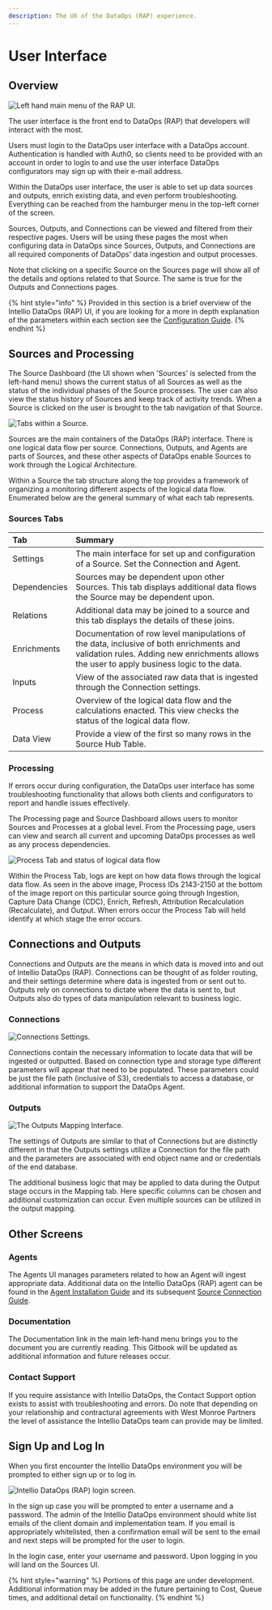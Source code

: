 ```yaml
---
description: The UX of the DataOps (RAP) experience.
---
```


# User Interface

## Overview

![Left hand main menu of the RAP UI.](../.gitbook/assets/rap-ui-menu.png)

The user interface is the front end to DataOps \(RAP\) that developers will interact with the most.

Users must login to the DataOps user interface with a DataOps account. Authentication is handled with Auth0, so clients need to be provided with an account in order to login to and use the user interface DataOps configurators may sign up with their e-mail address.

Within the DataOps user interface, the user is able to set up data sources and outputs, enrich existing data, and even perform troubleshooting. Everything can be reached from the hamburger menu in the top-left corner of the screen.

Sources, Outputs, and Connections can be viewed and filtered from their respective pages. Users will be using these pages the most when configuring data in DataOps since Sources, Outputs, and Connections are all required components of DataOps' data ingestion and output processes.

Note that clicking on a specific Source on the Sources page will show all of the details and options related to that Source. The same is true for the Outputs and Connections pages.

{% hint style="info" %}
Provided in this section is a brief overview of the Intellio DataOps \(RAP\) UI, if you are looking for a more in depth explanation of the parameters within each section see the [Configuration Guide](../configuring-the-data-integration-process/).
{% endhint %}

## Sources and Processing

The Source Dashboard \(the UI shown when 'Sources' is selected from the left-hand menu\) shows the current status of all Sources as well as the status of the individual phases of the Source processes. The user can also view the status history of Sources and keep track of activity trends. When a Source is clicked on the user is brought to the tab navigation of that Source.

![Tabs within a Source.](../.gitbook/assets/rap-ui-sources-tabs.png)

Sources are the main containers of the DataOps \(RAP\) interface. There is one logical data flow per source. Connections, Outputs, and Agents are parts of Sources, and these other aspects of DataOps enable Sources to work through the Logical Architecture. 

Within a Source the tab structure along the top provides a framework of organizing a monitoring different aspects of the logical data flow. Enumerated below are the general summary of what each tab represents.

### Sources Tabs

| Tab | Summary |
| :--- | :--- |
| Settings | The main interface for set up and configuration of a Source. Set the Connection and Agent.  |
| Dependencies | Sources may be dependent upon other Sources. This tab displays additional data flows the Source may be dependent upon. |
| Relations | Additional data may be joined to a source and this tab displays the details of these joins. |
| Enrichments | Documentation of row level manipulations of the data, inclusive of both enrichments and validation rules. Adding new enrichments allows the user to apply business logic to the data. |
| Inputs | View of the associated raw data that is ingested through the Connection settings. |
| Process | Overview of the logical data flow and the calculations enacted. This view checks the status of the logical data flow. |
| Data View | Provide a view of the first so many rows in the Source Hub Table. |

### Processing

If errors occur during configuration, the DataOps user interface has some troubleshooting functionality that allows both clients and configurators to report and handle issues effectively.

The Processing page and Source Dashboard allows users to monitor Sources and Processes at a global level. From the Processing page, users can view and search all current and upcoming DataOps processes as well as any process dependencies.

![Process Tab and status of logical data flow ](../.gitbook/assets/rap-ui-process.png)

Within the Process Tab, logs are kept on how data flows through the logical data flow. As seen in the above image, Process IDs 2143-2150 at the bottom of the image report on this particular source going through Ingestion, Capture Data Change \(CDC\), Enrich, Refresh, Attribution Recalculation \(Recalculate\), and Output. When errors occur the Process Tab will held identify at which stage the error occurs.

## Connections and Outputs

Connections and Outputs are the means in which data is moved into and out of Intellio DataOps \(RAP\). Connections can be thought of as folder routing, and their settings determine where data is ingested from or sent out to. Outputs rely on connections to dictate where the data is sent to, but Outputs also do types of data manipulation relevant to business logic.

### Connections

![Connections Settings.](../.gitbook/assets/rap-ui-connections.png)

Connections contain the necessary information to locate data that will be ingested or outputted. Based on connection type and storage type different parameters will appear that need to be populated. These parameters could be just the file path \(inclusive of S3\), credentials to access a database, or additional information to support the DataOps Agent.

### Outputs

![The Outputs Mapping Interface.](../.gitbook/assets/rap-ui-outputs.png)

The settings of Outputs are similar to that of Connections but are distinctly different in that the Outputs settings utilize a Connection for the file path and the parameters are associated with end object name and or credentials of the end database.

The additional business logic that may be applied to data during the Output stage occurs in the Mapping tab. Here specific columns can be chosen and additional customization can occur. Even multiple sources can be utilized in the output mapping.

## Other Screens

### Agents

The Agents UI manages parameters related to how an Agent will ingest appropriate data. Additional data on the Intellio DataOps \(RAP\) agent can be found in the [Agent Installation Guide](../deployment/installing-a-new-rap-agent.md) and its subsequent [Source Connection Guide]().

### Documentation

The Documentation link in the main left-hand menu brings you to the document you are currently reading. This Gitbook will be updated as additional information and future releases occur.

### Contact Support

If you require assistance with Intellio DataOps, the Contact Support option exists to assist with troubleshooting and errors. Do note that depending on your relationship and contractural agreements with West Monroe Partners the level of assistance the Intellio DataOps team can provide may be limited.

## Sign Up and Log In

When you first encounter the Intellio DataOps environment you will be prompted to either sign up or to log in. 

![Intellio DataOps \(RAP\) login screen.](../.gitbook/assets/rap-ui-login-signup.png)

In the sign up case you will be prompted to enter a username and a password. The admin of the Intellio DataOps environment should white list emails of the client domain and implementation team. If you email is appropriately whitelisted, then a confirmation email will be sent to the email and next steps will be prompted for the user to login.

In the login case, enter your username and password. Upon logging in you will land on the Sources UI. 

{% hint style="warning" %}
Portions of this page are under development. Additional information may be added in the future pertaining to Cost, Queue times, and additional detail on functionality.
{% endhint %}

